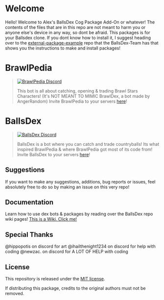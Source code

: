 # Welcome

Hello! Welcome to Alex's BallsDex Cog Package Add-On or whatever! The contents of the files that are in this repo are not meant to harm you or anyone else's device in any way, so dont be afraid. 
This packages is for your Ballsdex clone. If you dont know how to install it, I suggest heading over to the [external-package-example](https://github.com/Ballsdex-Team/external-package-example)
repo that the BallsDex-Team has that shows you the instructions to make and install packages!

# BrawlPedia

> [![BrawlPedia Discord](https://discord.com/api/guilds/1270818465326043292/embed.png?style=banner2)](https://discord.gg/6jtJShmTRS)
> 
> 
> This bot is all about catching, opening & trading Brawl Stars Characters! 
> (It's NOT MEANT TO MIMIC BrawlDex, a bot made by AngerRandom)
> Invite BrawlPedia to your servers [here](https://discord.com/api/oauth2/authorize?client_id=1320555542497853543&permissions=537193536&scope=bot%20applications.commands)!

# BallsDex

> [![BallsDex Discord](https://discord.com/api/guilds/1049118743101452329/embed.png?style=banner2)](https://discord.gg/Qn2Rkdkxwc)
> 
> BallsDex is a bot where you can catch and trade countryballs! Its what inspired BrawlPedia & where BrawlPedia got most of its code from!
> Invite BallsDex to your servers [here](https://discord.com/api/oauth2/authorize?client_id=999736048596816014&permissions=537193536&scope=bot%20applications.commands)!


## Suggestions

If you want to make any suggestions, additions, bug reports or issues, feel absolutely free to do so by making an issue on this very repo!

## Documentation

Learn how to use dex bots & packages by reading over the BallsDex repo wiki pages!
[This is a Wiki. Click me!](https://github.com/laggron42/BallsDex-Discordbot/wiki)

## Special Thanks

@hippopotis on discord for art
@ihailthenight1234 on discord for help with coding
@newzac. on discord for A LOT OF HELP with coding

## License

This repository is released under the [MIT license](https://opensource.org/licenses/MIT).

If distributing this package, credits to the original authors must not be removed.